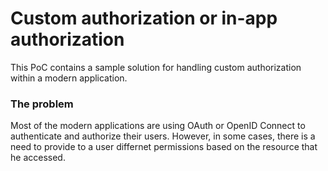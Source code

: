 # Custom authorization or in-app authorization

This PoC contains a sample solution for handling custom authorization within a modern application.

### The problem

Most of the modern applications are using OAuth or OpenID Connect to authenticate and authorize their users. However, in some cases, there is a need to provide to a user differnet permissions based on the resource that he accessed.

